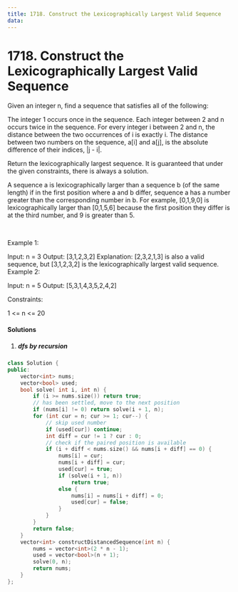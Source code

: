 ```yaml
---
title: 1718. Construct the Lexicographically Largest Valid Sequence
data:
---
```


# 1718. Construct the Lexicographically Largest Valid Sequence

Given an integer n, find a sequence that satisfies all of the following:

The integer 1 occurs once in the sequence.
Each integer between 2 and n occurs twice in the sequence.
For every integer i between 2 and n, the distance between the two occurrences of i is exactly i.
The distance between two numbers on the sequence, a[i] and a[j], is the absolute difference of their indices, |j - i|.

Return the lexicographically largest sequence. It is guaranteed that under the given constraints, there is always a solution.

A sequence a is lexicographically larger than a sequence b (of the same length) if in the first position where a and b differ, sequence a has a number greater than the corresponding number in b. For example, [0,1,9,0] is lexicographically larger than [0,1,5,6] because the first position they differ is at the third number, and 9 is greater than 5.

 

Example 1:

Input: n = 3
Output: [3,1,2,3,2]
Explanation: [2,3,2,1,3] is also a valid sequence, but [3,1,2,3,2] is the lexicographically largest valid sequence.
Example 2:

Input: n = 5
Output: [5,3,1,4,3,5,2,4,2]
 

Constraints:

1 <= n <= 20

#### Solutions

1. ##### dfs by recursion

```c++
class Solution {
public:
    vector<int> nums;
    vector<bool> used;
    bool solve( int i, int n) {
        if (i >= nums.size()) return true;
        // has been settled, move to the next position
        if (nums[i] != 0) return solve(i + 1, n);
        for (int cur = n; cur >= 1; cur--) {
            // skip used number
            if (used[cur]) continue;
            int diff = cur != 1 ? cur : 0;
            // check if the paired position is available
            if (i + diff < nums.size() && nums[i + diff] == 0) {
                nums[i] = cur;
                nums[i + diff] = cur;
                used[cur] = true;
                if (solve(i + 1, n))
                    return true;
                else {
                    nums[i] = nums[i + diff] = 0;
                    used[cur] = false;
                }
            }
        }
        return false;
    }
    vector<int> constructDistancedSequence(int n) {
        nums = vector<int>(2 * n - 1);
        used = vector<bool>(n + 1);
        solve(0, n);
        return nums;
    }
};
```